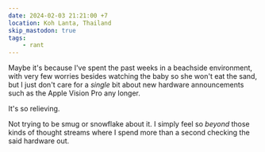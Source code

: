 ```yaml
---
date: 2024-02-03 21:21:00 +7
location: Koh Lanta, Thailand
skip_mastodon: true
tags:
    - rant
---
```


Maybe it's because I've spent the past weeks in a beachside environment, with very few worries besides watching the baby
so she won't eat the sand, but I just don't care for a _single_ bit about new hardware announcements such as the Apple
Vision Pro any longer.

It's so relieving.

Not trying to be smug or snowflake about it. I simply feel so _beyond_ those kinds of thought streams where I spend more
than a second checking the said hardware out.
